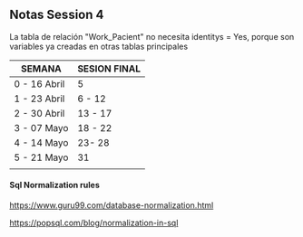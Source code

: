 ## Notas Session 4

La tabla de relación "Work_Pacient" no necesita identitys = Yes, porque son variables ya creadas en otras tablas principales





| SEMANA       | SESION FINAL |
| ------------ | ------------ |
| 0 - 16 Abril | 5            |
| 1 - 23 Abril | 6 - 12       |
| 2 - 30 Abril | 13 - 17      |
| 3 - 07 Mayo  | 18 - 22      |
| 4 - 14 Mayo  | 23- 28       |
| 5 - 21 Mayo  | 31           |
|              |              |



#### Sql Normalization rules

https://www.guru99.com/database-normalization.html

https://popsql.com/blog/normalization-in-sql
